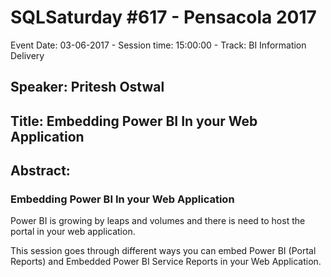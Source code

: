 # SQLSaturday #617 - Pensacola 2017
Event Date: 03-06-2017 - Session time: 15:00:00 - Track: BI Information Delivery
## Speaker: Pritesh Ostwal
## Title: Embedding Power BI In your Web Application
## Abstract:
### Embedding Power BI In your Web Application

Power BI is growing by leaps and volumes and there is need to host the portal in your web application.

This session goes through different ways you can embed Power BI (Portal Reports) and Embedded Power BI Service Reports in your Web Application.
